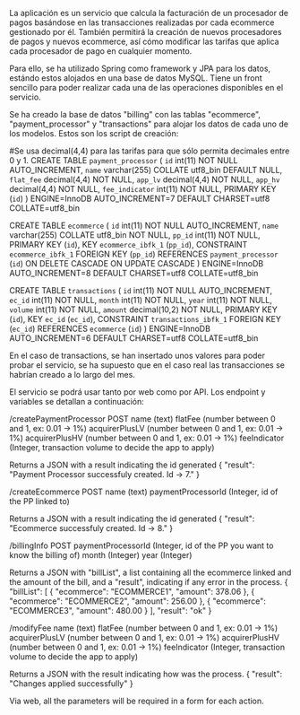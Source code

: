 La aplicación es un servicio que calcula la facturación de un procesador de pagos basándose en las transacciones realizadas por cada ecommerce gestionado por él. También permitirá la creación de nuevos procesadores de pagos y nuevos ecommerce, así cómo modificar las tarifas que aplica cada procesador de pago en cualquier momento.

Para ello, se ha utilizado Spring como framework y JPA para los datos, estándo estos alojados en una base de datos MySQL. Tiene un front sencillo para poder realizar cada una de las operaciones disponibles en el servicio.

Se ha creado la base de datos "billing" con las tablas "ecommerce", "payment_processor" y "transactions" para alojar los datos de cada uno de los modelos. Estos son los script de creación:

#Se usa decimal(4,4) para las tarifas para que sólo permita decimales entre 0 y 1.
CREATE TABLE `payment_processor` (
 `id` int(11) NOT NULL AUTO_INCREMENT,
 `name` varchar(255) COLLATE utf8_bin DEFAULT NULL,
 `flat_fee` decimal(4,4) NOT NULL,
 `app_lv` decimal(4,4) NOT NULL,
 `app_hv` decimal(4,4) NOT NULL,
 `fee_indicator` int(11) NOT NULL,
 PRIMARY KEY (`id`)
) ENGINE=InnoDB AUTO_INCREMENT=7 DEFAULT CHARSET=utf8 COLLATE=utf8_bin

CREATE TABLE `ecommerce` (
 `id` int(11) NOT NULL AUTO_INCREMENT,
 `name` varchar(255) COLLATE utf8_bin NOT NULL,
 `pp_id` int(11) NOT NULL,
 PRIMARY KEY (`id`),
 KEY `ecommerce_ibfk_1` (`pp_id`),
 CONSTRAINT `ecommerce_ibfk_1` FOREIGN KEY (`pp_id`) REFERENCES `payment_processor` (`id`) ON DELETE CASCADE ON UPDATE CASCADE
) ENGINE=InnoDB AUTO_INCREMENT=8 DEFAULT CHARSET=utf8 COLLATE=utf8_bin

CREATE TABLE `transactions` (
 `id` int(11) NOT NULL AUTO_INCREMENT,
 `ec_id` int(11) NOT NULL,
 `month` int(11) NOT NULL,
 `year` int(11) NOT NULL,
 `volume` int(11) NOT NULL,
 `amount` decimal(10,2) NOT NULL,
 PRIMARY KEY (`id`),
 KEY `ec_id` (`ec_id`),
 CONSTRAINT `transactions_ibfk_1` FOREIGN KEY (`ec_id`) REFERENCES `ecommerce` (`id`)
) ENGINE=InnoDB AUTO_INCREMENT=6 DEFAULT CHARSET=utf8 COLLATE=utf8_bin

En el caso de transactions, se han insertado unos valores para poder probar el servicio, se ha supuesto que en el caso real las transacciones se habrían creado a lo largo del mes.

El servicio se podrá usar tanto por web como por API. Los endpoint y variables se detallan a continuación:

/createPaymentProcessor POST
name (text)
flatFee (number between 0 and 1, ex: 0.01 -> 1%)
acquirerPlusLV (number between 0 and 1, ex: 0.01 -> 1%)
acquirerPlusHV (number between 0 and 1, ex: 0.01 -> 1%)
feeIndicator (Integer, transaction volume to decide the app to apply)

Returns a JSON with a result indicating the id generated
{
    "result": "Payment Processor successfuly created. Id -> 7."
}


/createEcommerce POST
name (text)
paymentProcessorId (Integer, id of the PP linked to)

Returns a JSON with a result indicating the id generated
{
    "result": "Ecommerce successfuly created. Id -> 8."
}


/billingInfo POST
paymentProcessorId (Integer, id of the PP you want to know the billing of)
month (Integer)
year (Integer)

Returns a JSON with "billList", a list containing all the ecommerce linked and the amount of the bill, and a "result", indicating if any error in the process.
{
    "billList": [
        {
            "ecommerce": "ECOMMERCE1",
            "amount": 378.06
        },
        {
            "ecommerce": "ECOMMERCE2",
            "amount": 256.00
        },
        {
            "ecommerce": "ECOMMERCE3",
            "amount": 480.00
        }
    ],
    "result": "ok"
}

/modifyFee
name (text)
flatFee (number between 0 and 1, ex: 0.01 -> 1%)
acquirerPlusLV (number between 0 and 1, ex: 0.01 -> 1%)
acquirerPlusHV (number between 0 and 1, ex: 0.01 -> 1%)
feeIndicator (Integer, transaction volume to decide the app to apply)

Returns a JSON with the result indicating how was the process.
{
    "result": "Changes applied successfully"
}


Via web, all the parameters will be required in a form for each action.
